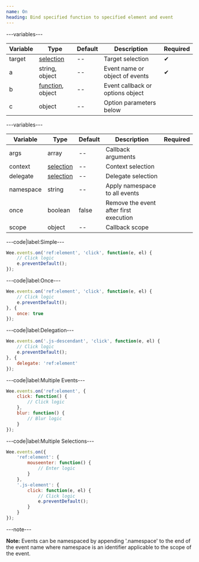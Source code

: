 ```yaml
---
name: On
heading: Bind specified function to specified element and event
---
```


---variables---

| Variable | Type | Default | Description | Required |
| -- | -- | -- | -- | -- |
| target | [selection](/script#selection) | -- | Target selection | ✔ |
| a | string, object | -- | Event name or object of events | ✔ |
| b | [function](/script/#functions), object | -- | Event callback or options object ||
| c | object | -- | Option parameters below ||

---variables---

| Variable | Type | Default | Description | Required |
| -- | -- | -- | -- | -- |
| args | array | -- | Callback arguments ||
| context | [selection](/script#selection) | -- | Context selection ||
| delegate | [selection](/script#selection) | -- | Delegate selection ||
| namespace | string | -- | Apply namespace to all events ||
| once | boolean | false | Remove the event after first execution ||
| scope | object | -- | Callback scope ||

---code|label:Simple---

```javascript
Wee.events.on('ref:element', 'click', function(e, el) {
	// Click logic
	e.preventDefault();
});
```

---code|label:Once---

```javascript
Wee.events.on('ref:element', 'click', function(e, el) {
	// Click logic
	e.preventDefault();
}, {
	once: true
});
```

---code|label:Delegation---

```javascript
Wee.events.on('.js-descendant', 'click', function(e, el) {
	// Click logic
	e.preventDefault();
}, {
	delegate: 'ref:element'
});
```

---code|label:Multiple Events---

```javascript
Wee.events.on('ref:element', {
	click: function() {
		// Click logic
	},
	blur: function() {
		// Blur logic
	}
});
```

---code|label:Multiple Selections---

```javascript
Wee.events.on({
	'ref:element': {
		mouseenter: function() {
			// Enter logic
		}
	},
	'.js-element': {
		click: function(e, el) {
			// Click logic
			e.preventDefault();
		}
	}
});
```

---note---

**Note:** Events can be namespaced by appending '.namespace' to the end of the event name where namespace is an identifier applicable to the scope of the event.
